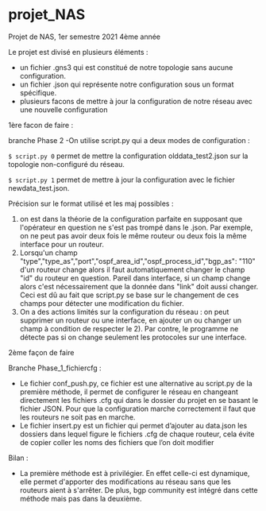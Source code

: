 # projet_NAS
Projet de NAS, 1er semestre 2021 4ème année



Le projet est divisé en plusieurs éléments : 
 - un fichier .gns3 qui est constitué de notre topologie sans aucune configuration.
 - un fichier .json qui représente notre configuration sous un format spécifique.
 - plusieurs facons de mettre à jour la configuration de notre réseau avec une nouvelle configuration

1ère facon de faire :

branche Phase 2
-On utilise script.py qui a deux modes de configuration : 

`$ script.py 0`
permet de mettre la configuration olddata_test2.json sur la topologie non-configuré du réseau.


`$ script.py 1`
permet de mettre à jour la configuration avec le fichier newdata_test.json.

Précision sur le format utilisé et les maj possibles :

1) on est dans la théorie de la configuration parfaite en supposant que l'opérateur en question ne s'est pas trompé dans le .json. Par exemple, on ne peut pas avoir deux fois le même routeur ou deux fois la même interface pour un routeur.
2) Lorsqu'un champ "type","type_as","port","ospf_area_id","ospf_process_id","bgp_as": "110" d'un routeur change alors il faut automatiquement changer le champ "id" du routeur en question. Pareil dans interface, si un champ change alors c'est nécessairement que la donnée dans "link" doit aussi changer. Ceci est dû au fait que script.py se base sur le changement de ces champs pour détecter une modification du fichier.
3) On a des actions limités sur la configuration du réseau : on peut supprimer un routeur ou une interface, en ajouter un ou changer un champ à condition de respecter le 2). Par contre, le programme ne détecte pas si on change seulement les protocoles sur une interface.

2ème façon de faire 

Branche Phase_1_fichiercfg :

- Le fichier conf_push.py, ce fichier est une alternative au script.py de la première méthode, il permet de configurer le réseau en changeant directement les fichiers .cfg qui dans le dossier du projet en se basant le fichier JSON. Pour que la configuration marche correctement il faut que les routeurs ne soit pas en marche. 
- Le fichier insert.py est un fichier qui permet d’ajouter au data.json les dossiers dans lequel figure le fichiers .cfg de chaque routeur, cela évite de copier coller les noms des fichiers que l’on doit modifier 

Bilan : 
- La première méthode est à privilégier. En effet celle-ci est dynamique, elle permet d'apporter des modifications au réseau sans que les routeurs aient à s'arrêter. De plus, bgp community est intégré dans cette méthode mais pas dans la deuxième. 

